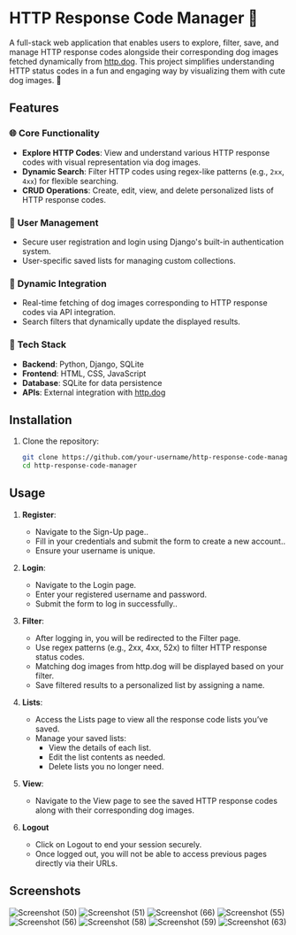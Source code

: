 # HTTP Response Code Manager 🐾

A full-stack web application that enables users to explore, filter, save, and manage HTTP response codes alongside their corresponding dog images fetched dynamically from [http.dog](https://http.dog). This project simplifies understanding HTTP status codes in a fun and engaging way by visualizing them with cute dog images. 🐶

## Features

### 🌐 **Core Functionality**
- **Explore HTTP Codes**: View and understand various HTTP response codes with visual representation via dog images.
- **Dynamic Search**: Filter HTTP codes using regex-like patterns (e.g., `2xx`, `4xx`) for flexible searching.
- **CRUD Operations**: Create, edit, view, and delete personalized lists of HTTP response codes.

### 🔐 **User Management**
- Secure user registration and login using Django's built-in authentication system.
- User-specific saved lists for managing custom collections.

### 🚀 **Dynamic Integration**
- Real-time fetching of dog images corresponding to HTTP response codes via API integration.
- Search filters that dynamically update the displayed results.

### 🎨 **Tech Stack**
- **Backend**: Python, Django, SQLite
- **Frontend**: HTML, CSS, JavaScript
- **Database**: SQLite for data persistence
- **APIs**: External integration with [http.dog](https://http.dog)

## Installation

1. Clone the repository:
   ```bash
   git clone https://github.com/your-username/http-response-code-manager.git
   cd http-response-code-manager

## Usage
1. **Register**:
   - Navigate to the Sign-Up page..
   - Fill in your credentials and submit the form to create a new account..
   - Ensure your username is unique.

2. **Login**:
   - Navigate to the Login page.
   - Enter your registered username and password.
   - Submit the form to log in successfully..

3. **Filter**:
   - After logging in, you will be redirected to the Filter page.
   - Use regex patterns (e.g., 2xx, 4xx, 52x) to filter HTTP response status codes.
   - Matching dog images from http.dog will be displayed based on your filter.
   - Save filtered results to a personalized list by assigning a name.

4. **Lists**:
   - Access the Lists page to view all the response code lists you’ve saved.
   - Manage your saved lists:
       - View the details of each list.
       - Edit the list contents as needed.
       - Delete lists you no longer need.

5. **View**:
   - Navigate to the View page to see the saved HTTP response codes along with their corresponding dog images. 

6. **Logout** 
   - Click on Logout to end your session securely.
   - Once logged out, you will not be able to access previous pages directly via their URLs.

## **Screenshots**
![Screenshot (50)](https://github.com/user-attachments/assets/1926ed59-4dc7-4b39-b4c9-2a41c3379314)
![Screenshot (51)](https://github.com/user-attachments/assets/1b92d921-dfe8-4127-8bfd-bb39120f1245)
![Screenshot (66)](https://github.com/user-attachments/assets/6d5b28e6-e512-4251-83fd-7d2fa54e445a)
![Screenshot (55)](https://github.com/user-attachments/assets/cc9aaa66-e039-47ab-907c-8c9c3afa681f)
![Screenshot (56)](https://github.com/user-attachments/assets/6596b04e-7196-488e-afca-d6a69a039898)
![Screenshot (58)](https://github.com/user-attachments/assets/e6dc5117-a1be-4afc-a723-d5ab3937c8e3)
![Screenshot (59)](https://github.com/user-attachments/assets/0227bfcc-557b-41d1-bf17-d74854c5a344)
![Screenshot (63)](https://github.com/user-attachments/assets/960db386-e0f8-4c1a-b638-19b42e048146)








